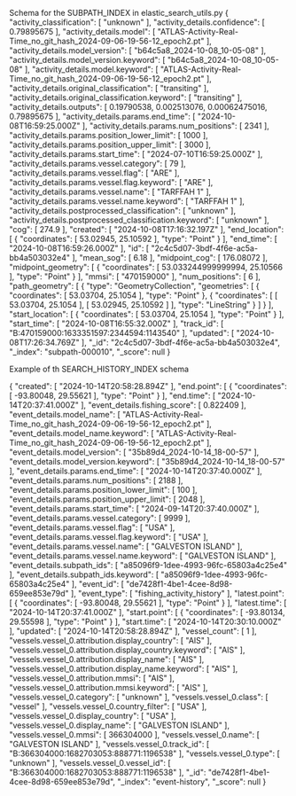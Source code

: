  Schema for the SUBPATH_INDEX in elastic_search_utils.py
{
  "activity_classification": [
    "unknown"
  ],
  "activity_details.confidence": [
    0.79895675
  ],
  "activity_details.model": [
    "ATLAS-Activity-Real-Time_no_git_hash_2024-09-06-19-56-12_epoch2.pt"
  ],
  "activity_details.model_version": [
    "b64c5a8_2024-10-08_10-05-08"
  ],
  "activity_details.model_version.keyword": [
    "b64c5a8_2024-10-08_10-05-08"
  ],
  "activity_details.model.keyword": [
    "ATLAS-Activity-Real-Time_no_git_hash_2024-09-06-19-56-12_epoch2.pt"
  ],
  "activity_details.original_classification": [
    "transiting"
  ],
  "activity_details.original_classification.keyword": [
    "transiting"
  ],
  "activity_details.outputs": [
    0.19790538,
    0.002513076,
    0.00062475016,
    0.79895675
  ],
  "activity_details.params.end_time": [
    "2024-10-08T16:59:25.000Z"
  ],
  "activity_details.params.num_positions": [
    2341
  ],
  "activity_details.params.position_lower_limit": [
    1000
  ],
  "activity_details.params.position_upper_limit": [
    3000
  ],
  "activity_details.params.start_time": [
    "2024-07-10T16:59:25.000Z"
  ],
  "activity_details.params.vessel.category": [
    79
  ],
  "activity_details.params.vessel.flag": [
    "ARE"
  ],
  "activity_details.params.vessel.flag.keyword": [
    "ARE"
  ],
  "activity_details.params.vessel.name": [
    "TARFFAH 1"
  ],
  "activity_details.params.vessel.name.keyword": [
    "TARFFAH 1"
  ],
  "activity_details.postprocessed_classification": [
    "unknown"
  ],
  "activity_details.postprocessed_classification.keyword": [
    "unknown"
  ],
  "cog": [
    274.9
  ],
  "created": [
    "2024-10-08T17:16:32.197Z"
  ],
  "end_location": [
    {
      "coordinates": [
        53.02945,
        25.10592
      ],
      "type": "Point"
    }
  ],
  "end_time": [
    "2024-10-08T16:59:26.000Z"
  ],
  "id": [
    "2c4c5d07-3bdf-4f6e-ac5a-bb4a503032e4"
  ],
  "mean_sog": [
    6.18
  ],
  "midpoint_cog": [
    176.08072
  ],
  "midpoint_geometry": [
    {
      "coordinates": [
        53.033244999999994,
        25.10566
      ],
      "type": "Point"
    }
  ],
  "mmsi": [
    "470159000"
  ],
  "num_positions": [
    6
  ],
  "path_geometry": [
    {
      "type": "GeometryCollection",
      "geometries": [
        {
          "coordinates": [
            53.03704,
            25.1054
          ],
          "type": "Point"
        },
        {
          "coordinates": [
            [
              53.03704,
              25.1054
            ],
            [
              53.02945,
              25.10592
            ]
          ],
          "type": "LineString"
        }
      ]
    }
  ],
  "start_location": [
    {
      "coordinates": [
        53.03704,
        25.1054
      ],
      "type": "Point"
    }
  ],
  "start_time": [
    "2024-10-08T16:55:32.000Z"
  ],
  "track_id": [
    "B:470159000:1633351597:2344594:1143540"
  ],
  "updated": [
    "2024-10-08T17:26:34.769Z"
  ],
  "_id": "2c4c5d07-3bdf-4f6e-ac5a-bb4a503032e4",
  "_index": "subpath-000010",
  "_score": null
}


Example of th SEARCH_HISTORY_INDEX schema

{
  "created": [
    "2024-10-14T20:58:28.894Z"
  ],
  "end.point": [
    {
      "coordinates": [
        -93.80048,
        29.55621
      ],
      "type": "Point"
    }
  ],
  "end.time": [
    "2024-10-14T20:37:41.000Z"
  ],
  "event_details.fishing_score": [
    0.822409
  ],
  "event_details.model_name": [
    "ATLAS-Activity-Real-Time_no_git_hash_2024-09-06-19-56-12_epoch2.pt"
  ],
  "event_details.model_name.keyword": [
    "ATLAS-Activity-Real-Time_no_git_hash_2024-09-06-19-56-12_epoch2.pt"
  ],
  "event_details.model_version": [
    "35b89d4_2024-10-14_18-00-57"
  ],
  "event_details.model_version.keyword": [
    "35b89d4_2024-10-14_18-00-57"
  ],
  "event_details.params.end_time": [
    "2024-10-14T20:37:40.000Z"
  ],
  "event_details.params.num_positions": [
    2188
  ],
  "event_details.params.position_lower_limit": [
    100
  ],
  "event_details.params.position_upper_limit": [
    2048
  ],
  "event_details.params.start_time": [
    "2024-09-14T20:37:40.000Z"
  ],
  "event_details.params.vessel.category": [
    9999
  ],
  "event_details.params.vessel.flag": [
    "USA"
  ],
  "event_details.params.vessel.flag.keyword": [
    "USA"
  ],
  "event_details.params.vessel.name": [
    "GALVESTON ISLAND"
  ],
  "event_details.params.vessel.name.keyword": [
    "GALVESTON ISLAND"
  ],
  "event_details.subpath_ids": [
    "a85096f9-1dee-4993-96fc-65803a4c25e4"
  ],
  "event_details.subpath_ids.keyword": [
    "a85096f9-1dee-4993-96fc-65803a4c25e4"
  ],
  "event_id": [
    "de7428f1-4be1-4cee-8d98-659ee853e79d"
  ],
  "event_type": [
    "fishing_activity_history"
  ],
  "latest.point": [
    {
      "coordinates": [
        -93.80048,
        29.55621
      ],
      "type": "Point"
    }
  ],
  "latest.time": [
    "2024-10-14T20:37:41.000Z"
  ],
  "start.point": [
    {
      "coordinates": [
        -93.80134,
        29.55598
      ],
      "type": "Point"
    }
  ],
  "start.time": [
    "2024-10-14T20:30:10.000Z"
  ],
  "updated": [
    "2024-10-14T20:58:28.894Z"
  ],
  "vessel_count": [
    1
  ],
  "vessels.vessel_0.attribution.display_country": [
    "AIS"
  ],
  "vessels.vessel_0.attribution.display_country.keyword": [
    "AIS"
  ],
  "vessels.vessel_0.attribution.display_name": [
    "AIS"
  ],
  "vessels.vessel_0.attribution.display_name.keyword": [
    "AIS"
  ],
  "vessels.vessel_0.attribution.mmsi": [
    "AIS"
  ],
  "vessels.vessel_0.attribution.mmsi.keyword": [
    "AIS"
  ],
  "vessels.vessel_0.category": [
    "unknown"
  ],
  "vessels.vessel_0.class": [
    "vessel"
  ],
  "vessels.vessel_0.country_filter": [
    "USA"
  ],
  "vessels.vessel_0.display_country": [
    "USA"
  ],
  "vessels.vessel_0.display_name": [
    "GALVESTON ISLAND"
  ],
  "vessels.vessel_0.mmsi": [
    366304000
  ],
  "vessels.vessel_0.name": [
    "GALVESTON ISLAND"
  ],
  "vessels.vessel_0.track_id": [
    "B:366304000:1682703053:888771:1196538"
  ],
  "vessels.vessel_0.type": [
    "unknown"
  ],
  "vessels.vessel_0.vessel_id": [
    "B:366304000:1682703053:888771:1196538"
  ],
  "_id": "de7428f1-4be1-4cee-8d98-659ee853e79d",
  "_index": "event-history",
  "_score": null
}
